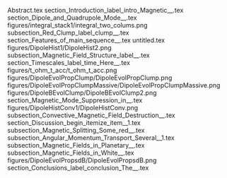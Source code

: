 Abstract.tex
section_Introduction_label_intro_Magnetic__.tex
section_Dipole_and_Quadrupole_Mode__.tex
figures/integral_stack1/integral_two_colums.png
subsection_Red_Clump_label_clump__.tex
section_Features_of_main_sequence__.tex
untitled.tex
figures/DipoleHist1/DipoleHist2.png
subsection_Magnetic_Field_Structure_label__.tex
section_Timescales_label_time_Here__.tex
figures/t_ohm_t_acc/t_ohm_t_acc.png
figures/DipoleEvolPropClump/DipoleEvolPropClump.png
figures/DipoleEvolPropClumpMassive/DipoleEvolPropClumpMassive.png
figures/DipoleBEvolClump/DipoleBEvolClump2.png
section_Magnetic_Mode_Suppression_in__.tex
figures/DipoleHistConv1/DipoleHistConv.png
subsection_Convective_Magnetic_Field_Destruction__.tex
section_Discussion_begin_itemize_item__1.tex
subsection_Magnetic_Splitting_Some_red__.tex
subsection_Angular_Momentum_Transport_Several__1.tex
subsection_Magnetic_Fields_in_Planetary__.tex
subsection_Magnetic_Fields_in_White__.tex
figures/DipoleEvolPropsdB/DipoleEvolPropsdB.png
section_Conclusions_label_conclusion_The__.tex